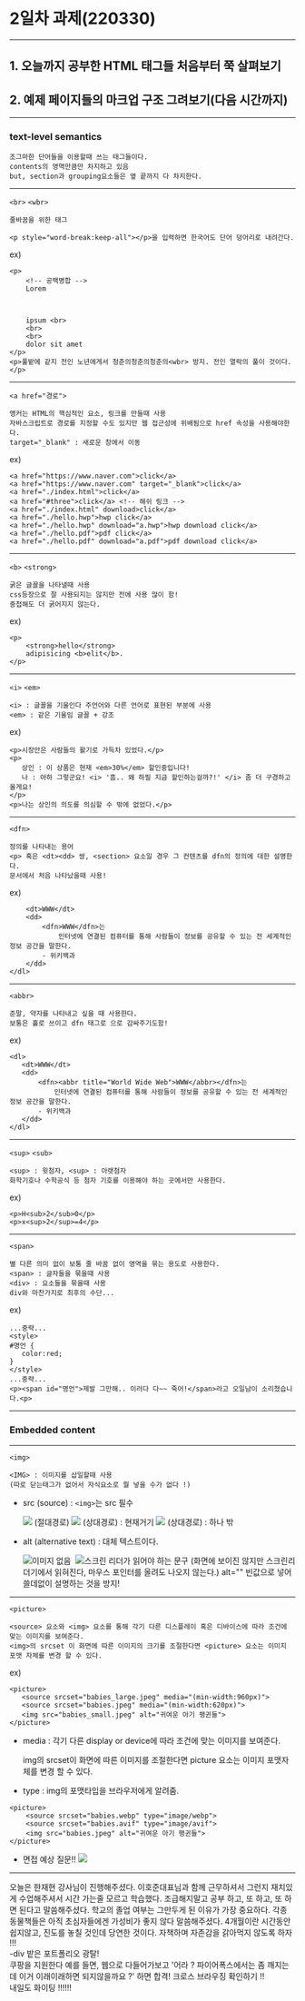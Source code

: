 # 2일차 과제(220330)

<hr>

## 1. 오늘까지 공부한 HTML 태그들 처음부터 쭉 살펴보기
## 2. 예제 페이지들의 마크업 구조 그려보기(다음 시간까지)
<hr>

### text-level semantics

	조그마한 단어들을 이용할때 쓰는 태그들이다.
	contents의 영역만큼만 차지하고 있음
	but, section과 grouping요소들은 옆 끝까지 다 차지한다.
<hr>

```<br>``` ```<wbr>```

	줄바꿈을 위한 태그
	
    <p style="word-break:keep-all"></p>을 입력하면 한국어도 단어 덩어리로 내려간다.
ex)
```
<p>
    <!-- 공백병합 -->
    Lorem 
            
            
            
    ipsum <br> 
    <br> 
    <br> 
    dolor sit amet
</p>
<p>풀밭에 같지 전인 노년에게서 청춘의청춘의청춘의<wbr> 방지. 전인 열락의 풀이 것이다.</p>
```
<hr>

```<a href="경로">```

	앵커는 HTML의 핵심적인 요소, 링크를 만들때 사용
    자바스크립트로 경로를 지정할 수도 있지만 웹 접근성에 위배됨으로 href 속성을 사용해야한다.
    target="_blank" : 새로운 창에서 이동
ex)
```
<a href="https://www.naver.com">click</a>
<a href="https://www.naver.com" target="_blank">click</a>  
<a href="./index.html">click</a>
<a href="#three">click</a> <!-- 해쉬 링크 -->
<a href="./index.html" download>click</a>
<a href="./hello.hwp">hwp click</a>
<a href="./hello.hwp" download="a.hwp">hwp download click</a>
<a href="./hello.pdf">pdf click</a>
<a href="./hello.pdf" download="a.pdf">pdf download click</a>
```
<hr>

```<b>``` ```<strong>```
		
	굵은 글꼴을 나타낼때 사용
    css등장으로 잘 사용되지는 않지만 전에 사용 많이 함!
	중첩해도 더 굵어지지 않는다.
ex)
```
<p>
    <strong>hello</strong> 
    adipisicing <b>elit</b>. 
</p>
```
<hr>

```<i>``` ```<em>```

 	
    <i> : 글꼴을 기울인다 주언어와 다른 언어로 표현된 부분에 사용
	<em> : 같은 기울임 글꼴 + 강조
    
 ex)
 
 ```
 <p>시장안은 사람들의 활기로 가득차 있었다.</p>
<p>
    상인 : 이 상품은 현재 <em>30%</em> 할인중입니다!
    나 : 아하 그렇군요! <i> '흠.. 왜 하필 지금 할인하는걸까?!' </i> 좀 더 구경하고 올게요!
</p>
<p>나는 상인의 의도를 의심할 수 밖에 없었다.</p>
```    
<hr>

```<dfn>```
	
    정의를 나타내는 용어
    <p> 혹은 <dt><dd> 쌍, <section> 요소일 경우 그 컨텐츠를 dfn의 정의에 대한 설명한다.
    문서에서 처음 나타났을때 사용!
ex)

```<dl>
	<dt>WWW</dt>
	<dd>
	    <dfn>WWW</dfn>는 
			인터넷에 연결된 컴퓨터를 통해 사람들이 정보를 공유할 수 있는 전 세계적인 정보 공간을 말한다.
	    - 위키백과
	</dd>
</dl>
```
<hr>

```<abbr>```

	준말, 약자를 나타내고 싶을 때 사용한다.
    보통은 홀로 쓰이고 dfn 태그로 으로 감싸주기도함!
 ex)
 ```
 <dl>
	<dt>WWW</dt>
	<dd>
	    <dfn><abbr title="World Wide Web">WWW</abbr></dfn>는 
			인터넷에 연결된 컴퓨터를 통해 사람들이 정보를 공유할 수 있는 전 세계적인 정보 공간을 말한다.
	    - 위키백과
	</dd>
</dl>
```
<hr>

```<sup>``` ```<sub>```


    <sup> : 윗첨자, <sup> : 아랫첨자
    화학기호나 수학공식 등 첨자 기호를 이용해야 하는 곳에서만 사용한다.

ex)
```
<p>H<sub>2</sub>0</p>
<p>x<sup>2</sup>=4</p>
```
<hr>

```<span>```

	별 다른 의미 없이 보통 줄 바꿈 없이 영역을 묶는 용도로 사용한다.
    <span> : 글자들을 묶을때 사용
    <div> : 요소들을 묶을때 사용
    div와 마찬가지로 최후의 수단...
 ex)
 ```
 ...중략...
<style>
#명언 {
    color:red;
}
</style>
...중략...
<p><span id="명언">제발 그만해.. 이러다 다~~ 죽어!</span>라고 오일남이 소리쳤습니다.<p>
```
<hr>

### Embedded content
<hr>

```<img>```
	
    <IMG> : 이미지를 삽일할때 사용 
    (따로 닫는태그가 없어서 자식요소로 뭘 넣을 수가 없다 !)

- src (source) : ```<img>```는 src 필수


    <img src = " /imges/"> (절대경로)
    <img src = " ./imges/"> (상대경로) : 현재거기
    <img src = " ../imges/"> (상대경로) : 하나 밖
    
    
    
- alt (alternative text) : 대체 텍스트이다.

	<img src="img/a.jpg" alt="이미지 없음">
	<img src="img/a.jpg" alt="">
	<img src="img/a.jpg" alt="스크린 리더가 읽어야 하는 문구"> 
	(화면에 보이진 않지만 스크린리더기에서 읽혀진다, 마우스 포인터를 올려도 나오지 않는다.)
	alt="" 빈값으로 넣어 쓸데없이 설명하는 것을 방지! 
    
<hr>

```<picture>```

	<source> 요소와 <img> 요소를 통해 각기 다른 디스플레이 혹은 디바이스에 따라 조건에 맞는 이미지를 보여준다. 
    <img>의 srcset 이 화면에 따른 이미지의 크기를 조절한다면 <picture> 요소는 이미지 포맷 자체를 변경 할 수 있다.
    
 ex) 
 ```
 <picture>
    <source srcset="babies_large.jpeg" media="(min-width:960px)">
    <source srcset="babies.jpeg" media="(min-width:620px)">
    <img src="babies_small.jpeg" alt="귀여운 아기 팽귄들">
</picture>
```

- media : 각기 다른 display	 or device에 따라 조건에 맞는 이미지를 보여준다.

	img의 srcset이 화면에 따른 이미지를 조절한다면 picture 요소는 이미지 포맷자체를 변경 할 수 있다.

- type : img의 포맷타입을 브라우저에게 알려줌.
```
<picture>
    <source srcset="babies.webp" type="image/webp">
    <source srcset="babies.avif" type="image/avif">
    <img src="babies.jpeg" alt="귀여운 아기 팽귄들">
</picture>
```
- 면접 예상 질문!!
![](https://images.velog.io/images/hong462804/post/b4efa4ac-55dd-46e3-97be-35e38d599565/%E1%84%89%E1%85%B3%E1%84%8F%E1%85%B3%E1%84%85%E1%85%B5%E1%86%AB%E1%84%89%E1%85%A3%E1%86%BA%202022-03-30%20%E1%84%8B%E1%85%A9%E1%84%92%E1%85%AE%2011.45.57.png) 
<hr>
오늘은 한재현 강사님이 진행해주셨다. 이호준대표님과 함께 근무하셔서 그런지 재치있게 수업해주셔서 시간 가는줄 모르고 학습했다.
조급해지말고 공부
하고, 또 하고, 또 하면 된다고 말씀해주셨다.
 학교의 졸업 여부는 그만두게 된 이유가 가장 중요하다.
 각종 동물책들은 아직 초심자들에겐 가성비가 좋지 않다 말씀해주셨다. 4개월이란 시간동안 쉽지않고, 진도를 놓칠 것인데 당연한 것이다. 자책하며 자존감을 갉아먹지 않도록 하자 !!!
<br>-div 밭은 포트폴리오 광탈! 
<br>쿠팡을 지원한다 예를 들면, 웹으로 다들어가보고
    '어라 ? 파이어폭스에서는 좀 깨지는데 이거 이래이래하면 되지않을까요 ?' 하면 합격! 크로스 브라우징 확인하기 !!
<br> 내일도 화이팅 !!!!!!